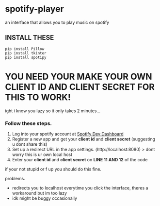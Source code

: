 # spotify-player
an interface that allows you to play music on spotify

## INSTALL THESE
```
pip install Pillow
pip install tkinter
pip install spotipy
```


# YOU NEED YOUR MAKE YOUR OWN **CLIENT ID** AND **CLIENT SECRET** FOR THIS TO WORK! 

ight i know you lazy so it only takes 2 minutes...

### Follow these steps.
1. Log into your spotify account at [Spotify Dev Dashboard](https://developer.spotify.com/dashboard/applications)
2. Register a new app and get your **client id** and **client secret** (suggesting u dont share this)
3. Set up a redirect URL in the app settings. (http://localhost:8080) > dont worry this is ur own local host
4. Enter your **client id** and **client secret** on **LINE 11 AND 12** of the code


if your not stupid or f up you should do this fine. 

problems. 
- redirects you to localhost everytime you click the interface, theres a workaround but im too lazy
- idk might be buggy occasionally 

